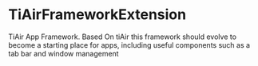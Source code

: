 TiAirFrameworkExtension
=======================

TiAir App Framework. Based On tiAir this framework should evolve to become a starting place for apps, including useful components such as a tab bar and window management
